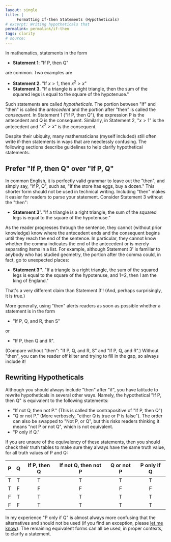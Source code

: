 ```yaml
---
layout: single
title: | 
     Formatting If-then Statements (Hypotheticals)
# excerpt: Writing hypotheticals that 
permalink: permalink/if-then
tags: clarity
# source: 
---
```

In mathematics, statements in the form 

- **Statement 1**: "If P, then Q" 

are common.
Two examples are 

- **Statement 2.** "If $x > 1$, then $x^2 > x$" 
- **Statement 3.** "If a triangle is a right triangle, then the sum of the squared legs is equal to the square of the hypotenuse."  

Such statements are called _hypotheticals_. 
The portion between "If" and "then" is called the _antecedent_ and the portion after "then" is called the _consequent_. 
In Statement 1 ("If P, then Q"), the expression P is the antecedent and Q is the consequent. 
Similarly, in Statement 2, "$x > 1$" is the antecedent and "$x^2 > x$" is the consequent. 

Despite their ubiquity, many mathematicians (myself included) still often write if-then statements in ways that are needlessly confusing. 
The following sections describe guidelines to help clarify hypothetical statements.

## Prefer "If P, then Q" over "If P, Q"

In common English, it is perfectly valid grammar to leave out the "then", and simply say, "If P, Q", such as, "If the store has eggs, buy a dozen."
This shorter form should not be used in technical writing.
Including "then" makes it easier for readers to parse your statement. 
Consider Statement 3 without the "then": 

- **Statement 3'.** "If a triangle is a right triangle, the sum of the squared legs is equal to the square of the hypotenuse." 

As the reader progresses through the sentence, they cannot (without prior knowledge) know where the antecedent ends and the consequent begins until they reach the end of the sentence. 
In particular, they cannot know whether the comma indicates the end of the antecedent or is merely separating items in a list. 
For example, although Statement 3' is familiar to anybody who has studied geometry, the portion after the comma could, in fact, go to unexpected places:

- **Statement 3''.** "If a triangle is a right triangle, the sum of the squared legs is equal to the square of the hypotenuse, and 1=2, then I am the king of England." 

That's a very different claim than Statement 3'! (And, perhaps surprisingly, it is true.)

More generally, using "then" alerts readers as soon as possible whether a statement is in the form

- "If P, Q, and R, then S"

or 

- "If P, then Q and R".

(Compare without "then": "If P, Q, and R, S" and "If P, Q, and R".)
Without "then", you can the reader off kilter and trying to fill in the gap, so always include it!
<!-- (For some cases, the lack of "then" may leave the statement wholly ambiguous, leaving the most careful reader guessing, although I have not found a good example, currently.) -->

## Rewriting Hypotheticals

Although you should always include "then" after "if", you have latitude to rewrite hypotheticals in several other ways. 
Namely, the hypothetical "If P, then Q" is equivalent to the following statements:

- "If not Q, then not P." (This is called the contrapositive of "If P, then Q")
- "Q or not P." (More verbosely, "either Q is true or P is false"). The order can also be swapped to "Not P, or Q", but this risks readers thinking it means "not P or not Q", which is not equivalent.
- "P only if Q."

If you are unsure of the equivalency of these statements, then you should check their truth tables to make sure they always have the same truth value, for all truth values of P and Q:

|   P   |   Q   |    If P, then Q    |     If not Q, then not P     |      Q or not P     | P only if Q  |
|:-----:|:-----:|:------------------:|:----------------------------:|:-------------------:|:------------:|
|   T   |   T   |         T          |              T               |         T           |     T        |
|   T   |   F   |         F          |              F               |         F           |     F        |
|   F   |   T   |         T          |              T               |         T           |     T        |
|   F   |   F   |         T          |              T               |         T           |     T        |

In my experience "P only if Q" is almost always more confusing that the alternatives and should not be used (if you find an exception, please [let me know](mailto:pwintz+ws@ucsc.edu)).
The remaining equivalent forms can all be used, in proper contexts, to clarify a statement.

<!-- One rule of thumb is that statements with negations are often more difficult to understand than those without negations. 
Thus, my guiding principle for choosing between equivalent logical expressions is—all else equal—to choose the expression with fewer negations.

- "If $x$ is not in $[0, \infty)$, then $x > 0$" becomes 
- "$x$ is in $[0, \infty)$ or $$x > 0$" or 
- "

- "If  -->
<!-- When w/riting the hypothetical "If P, then Q", you can reorder this statement as, "Q, only if P  -->

<!-- 2. Omitting "then" can cause a statement to be ambiguous.  -->
<!-- "If P, Q", "If P, Q and R" -->

<!-- so for "If P, then Q", the statement  -->

